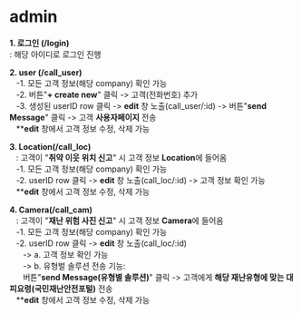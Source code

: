 # admin

**1. 로그인 (/login)**<br>
: 해당 아이디로 로그인 진행<br>

**2. user (/call_user)**<br>
&nbsp;&nbsp;&nbsp;-1. 모든 고객 정보(해당 company) 확인 가능<br>
&nbsp;&nbsp;&nbsp;-2. 버튼"**+ create new**" 클릭 -> 고객(전화번호) 추가<br>
&nbsp;&nbsp;&nbsp;-3. 생성된 userID row 클릭 -> **edit** 창 노출(call_user/:id) -> 버튼"**send Message**" 클릭 -> 고객 **사용자페이지** 전송<br>
&nbsp;&nbsp;&nbsp;****edit** 창에서 고객 정보 수정, 삭제 가능<br>

**3. Location(/call_loc)**<br>
&nbsp;&nbsp;&nbsp;: 고객이 "**취약 이웃 위치 신고**" 시 고객 정보 **Location**에 들어옴<br>
&nbsp;&nbsp;&nbsp;-1. 모든 고객 정보(해당 company) 확인 가능<br>
&nbsp;&nbsp;&nbsp;-2. userID row 클릭 -> **edit** 창 노출(call_loc/:id) -> 고객 정보 확인 가능<br>
&nbsp;&nbsp;&nbsp;****edit** 창에서 고객 정보 수정, 삭제 가능<br>
      
**4. Camera(/call_cam)**<br>
&nbsp;&nbsp;&nbsp;: 고객이 "**재난 위험 사진 신고**" 시 고객 정보 **Camera**에 들어옴<br>
&nbsp;&nbsp;&nbsp;-1. 모든 고객 정보(해당 company) 확인 가능<br>
&nbsp;&nbsp;&nbsp;-2. userID row 클릭 -> **edit** 창 노출(call_loc/:id) <br>
&nbsp;&nbsp;&nbsp;&nbsp;&nbsp;&nbsp;-> a. 고객 정보 확인 가능<br>
&nbsp;&nbsp;&nbsp;&nbsp;&nbsp;&nbsp;-> b. 유형벌 솔루션 전송 기능:<br>
&nbsp;&nbsp;&nbsp;&nbsp;&nbsp;&nbsp;버튼"**send Message(유형별 솔루션)**" 클릭 -> 고객에게 **해당 재난유형에 맞는 대피요령(국민재난안전포털)** 전송<br>
&nbsp;&nbsp;&nbsp;****edit** 창에서 고객 정보 수정, 삭제 가능<br>

